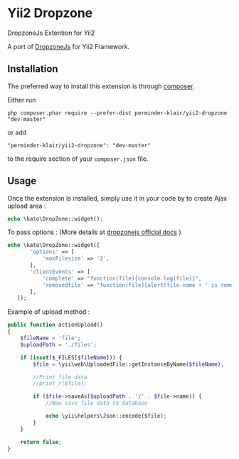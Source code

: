 Yii2 Dropzone
=============
DropzoneJs Extention for Yii2

A port of [DropzoneJs](http://www.dropzonejs.com/) for Yii2 Framework.

Installation
------------

The preferred way to install this extension is through [composer](http://getcomposer.org/download/).

Either run

```
php composer.phar require --prefer-dist perminder-klair/yii2-dropzone "dev-master"
```

or add

```
"perminder-klair/yii2-dropzone": "dev-master"
```

to the require section of your `composer.json` file.


Usage
-----

Once the extension is installed, simply use it in your code by to create Ajax upload area :

```php
echo \kato\DropZone::widget();
```


To pass options : (More details at [dropzonejs official docs](http://www.dropzonejs.com/#toc_6) )

```php
echo \kato\DropZone::widget([
       'options' => [
           'maxFilesize' => '2',
       ],
       'clientEvents' => [
           'complete' => "function(file){console.log(file)}",
           'removedfile' => "function(file){alert(file.name + ' is removed')}"
       ],
   ]);
```

Example of upload method :

```php
public function actionUpload()
{
    $fileName = 'file';
    $uploadPath = './files';

    if (isset($_FILES[$fileName])) {
        $file = \yii\web\UploadedFile::getInstanceByName($fileName);

        //Print file data
        //print_r($file);

        if ($file->saveAs($uploadPath . '/' . $file->name)) {
            //Now save file data to database

            echo \yii\helpers\Json::encode($file);
        }
    }

    return false;
}
```
